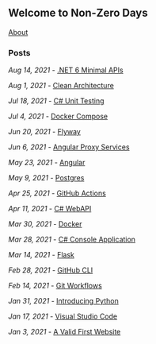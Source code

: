 ## Welcome to Non-Zero Days

[About](about.md)

### Posts

*Aug 14, 2021* - [.NET 6 Minimal APIs](net-6-minimal-api.md)

*Aug 1, 2021* - [Clean Architecture](clean-architecture.md)

*Jul 18, 2021* - [C# Unit Testing](csharp-unit-tests.md)

*Jul 4, 2021* - [Docker Compose](docker-compose.md)

*Jun 20, 2021* - [Flyway](flyway.md)

*Jun 6, 2021* - [Angular Proxy Services](angular-proxy-services.md)

*May 23, 2021* - [Angular](./angular.md)

*May 9, 2021* - [Postgres](postgres.md)

*Apr 25, 2021* - [GitHub Actions](github-actions.md)

*Apr 11, 2021* - [C# WebAPI](dotnet-csharp-webapi.md)

*Mar 30, 2021* - [Docker](docker.md)

*Mar 28, 2021* - [C# Console Application](csharp-console.md)

*Mar 14, 2021* - [Flask](basic-flask.md)

*Feb 28, 2021* - [GitHub CLI](github-cli.md)

*Feb 14, 2021* - [Git Workflows](git-workflows.md)

*Jan 31, 2021* - [Introducing Python](basic-python.md)

*Jan 17, 2021* - [Visual Studio Code](vs-code.md)

*Jan 3, 2021* - [A Valid First Website](simple-html.md)
